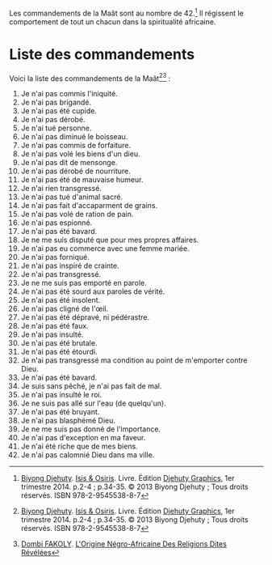 <!-- TITLE: Les commandements de la Maât -->
<!-- SUBTITLE: Présentation des commandements de la Maât -->

Les commandements de la Maât sont au nombre de 42.[^1] Il régissent le comportement de tout un chacun dans la spiritualité africaine.

# Liste des commandements
Voici la liste des commandements de la Maât[^1][^2] :
1. Je n'ai pas commis l'iniquité.
2. Je n'ai pas brigandé.
3. Je n'ai pas été cupide.
4. Je n'ai pas dérobé.
5. Je n'ai tué personne.
6. Je n'ai pas diminué le boisseau.
7. Je n'ai pas commis de forfaiture.
8. Je n'ai pas volé les biens d'un dieu.
9. Je n'ai pas dit de mensonge.
10. Je n'ai pas dérobé de nourriture.
11. Je n'ai pas été de mauvaise humeur.
12. Je n'ai rien transgressé.
13. Je n'ai pas tué d'animal sacré.
14. Je n'ai pas fait d'accaparment de grains.
15. Je n'ai pas volé de ration de pain.
16. Je n'ai pas espionné.
17. Je n'ai pas été bavard.
18. Je ne me suis disputé que pour mes propres affaires.
19. Je n'ai pas eu commerce avec une femme mariée.
20. Je n'ai pas forniqué.
21. Je n'ai pas inspiré de crainte.
22. Je n'ai pas transgressé.
23. Je ne me suis pas emporté en parole.
24. Je n'ai pas été sourd aux paroles de vérité.
25. Je n'ai pas été insolent.
26. Je n'ai pas cligné de l'œil.
27. Je n'ai pas été dépravé, ni pédérastre.
28. Je n'ai pas été faux.
29. Je n'ai pas insulté.
30. Je n'ai pas été brutale.
31. Je n'ai pas été étourdi.
32. Je n'ai pas transgressé ma condition au point de m'emporter contre Dieu.
33. Je n'ai pas été bavard.
34. Je suis sans pêché, je n'ai pas fait de mal.
35. Je n'ai pas insulté le roi.
36. Je ne suis pas allé sur l'eau (de quelqu'un).
37. Je n'ai pas été bruyant.
38. Je n'ai pas blasphémé Dieu.
39. Je ne me suis pas donné de l'importance.
40. Je n'ai pas d'exception en ma faveur.
41. Je n'ai été riche que de mes biens.
42. Je n'ai pas calomnié Dieu dans ma ville.


[^1]: [Biyong Djehuty](/personnalite/homme/ecrivain/afrique/ouest/pays/cameroun/djehuty-biyong). [Isis & Osiris](/ouvrage/kemty/isis-et-osiris). Livre. Édition [Djehuty Graphics](/organisme/djehuty-graphics), 1er trimestre 2014. p.2-4 ; p.34-35. © 2013 Biyong Djehuty ; Tous droits réservés. ISBN 978-2-9545538-8-7
[^2]: [Dombi FAKOLY](/personnalite/homme/polymathe/afrique/nord-ouest/pays/mali/doumbi-fakoli). [L'Origine Négro-Africaine Des Religions Dites Révélées](/ouvrage/a-classer/l-origine-negro-africaine-des-religions-dites-revelees)